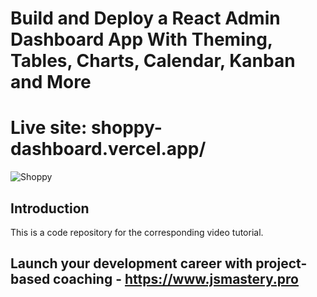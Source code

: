 # Build and Deploy a React Admin Dashboard App With Theming, Tables, Charts, Calendar, Kanban and More

# Live site: shoppy-dashboard.vercel.app/

![Shoppy](https://i.ibb.co/W6g39w3/image.png)


## Introduction
This is a code repository for the corresponding video tutorial.

## Launch your development career with project-based coaching - https://www.jsmastery.pro
